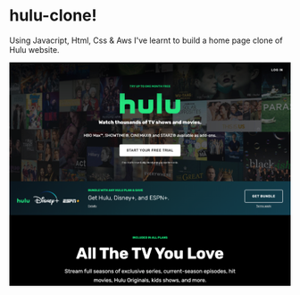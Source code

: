 # hulu-clone!


Using Javacript, Html, Css & Aws I've learnt to build a home page clone of Hulu website. 


![This is an image](https://github.com/Gonzalo6282/hulu-clone/blob/main/README_screen.png)
